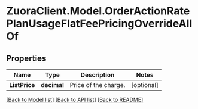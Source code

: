 # ZuoraClient.Model.OrderActionRatePlanUsageFlatFeePricingOverrideAllOf

## Properties

Name | Type | Description | Notes
------------ | ------------- | ------------- | -------------
**ListPrice** | **decimal** | Price of the charge.  | [optional] 

[[Back to Model list]](../README.md#documentation-for-models) [[Back to API list]](../README.md#documentation-for-api-endpoints) [[Back to README]](../README.md)

